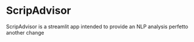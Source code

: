
# ScripAdvisor

ScripAdvisor is a streamlit app intended to provide an NLP analysis perfetto another change